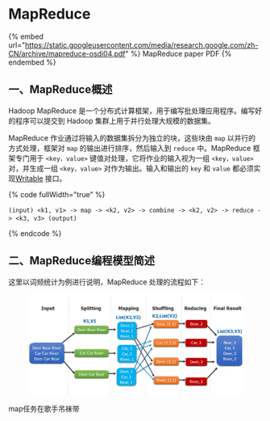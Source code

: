# MapReduce

{% embed url="https://static.googleusercontent.com/media/research.google.com/zh-CN/archive/mapreduce-osdi04.pdf" %}
MapReduce paper PDF
{% endembed %}

## 一、MapReduce概述

Hadoop MapReduce 是一个分布式计算框架，用于编写批处理应用程序。编写好的程序可以提交到 Hadoop 集群上用于并行处理大规模的数据集。

MapReduce 作业通过将输入的数据集拆分为独立的块，这些块由 `map` 以并行的方式处理，框架对 `map` 的输出进行排序，然后输入到 `reduce` 中。MapReduce 框架专门用于 `<key，value>` 键值对处理，它将作业的输入视为一组 `<key，value>` 对，并生成一组 `<key，value>` 对作为输出。输入和输出的 `key` 和 `value` 都必须实现[Writable](http://hadoop.apache.org/docs/stable/api/org/apache/hadoop/io/Writable.html) 接口。

{% code fullWidth="true" %}
```
(input) <k1, v1> -> map -> <k2, v2> -> combine -> <k2, v2> -> reduce -> <k3, v3> (output)
```
{% endcode %}

## 二、MapReduce编程模型简述

这里以词频统计为例进行说明，MapReduce 处理的流程如下：

<figure><img src="../../../.gitbook/assets/X985~4Q4$FW}9}9]5HB77@G.jpg" alt=""><figcaption></figcaption></figure>

map任务在歌手吊袜带&#x20;
